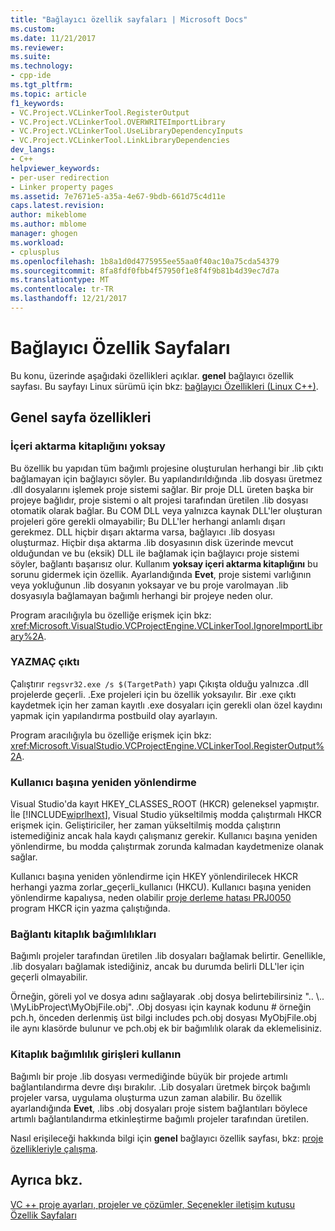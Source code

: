 ```yaml
---
title: "Bağlayıcı özellik sayfaları | Microsoft Docs"
ms.custom: 
ms.date: 11/21/2017
ms.reviewer: 
ms.suite: 
ms.technology:
- cpp-ide
ms.tgt_pltfrm: 
ms.topic: article
f1_keywords:
- VC.Project.VCLinkerTool.RegisterOutput
- VC.Project.VCLinkerTool.OVERWRITEImportLibrary
- VC.Project.VCLinkerTool.UseLibraryDependencyInputs
- VC.Project.VCLinkerTool.LinkLibraryDependencies
dev_langs:
- C++
helpviewer_keywords:
- per-user redirection
- Linker property pages
ms.assetid: 7e7671e5-a35a-4e67-9bdb-661d75c4d11e
caps.latest.revision: 
author: mikeblome
ms.author: mblome
manager: ghogen
ms.workload:
- cplusplus
ms.openlocfilehash: 1b8a1d0d4775955ee55aa0f40ac10a75cda54379
ms.sourcegitcommit: 8fa8fdf0fbb4f57950f1e8f4f9b81b4d39ec7d7a
ms.translationtype: MT
ms.contentlocale: tr-TR
ms.lasthandoff: 12/21/2017
---
```

# <a name="linker-property-pages"></a>Bağlayıcı Özellik Sayfaları

Bu konu, üzerinde aşağıdaki özellikleri açıklar. **genel** bağlayıcı özellik sayfası. Bu sayfayı Linux sürümü için bkz: [bağlayıcı Özellikleri (Linux C++)](../linux/prop-pages/linker-linux.md).

## <a name="general-page-properties"></a>Genel sayfa özellikleri

### <a name="ignore-import-library"></a>İçeri aktarma kitaplığını yoksay

Bu özellik bu yapıdan tüm bağımlı projesine oluşturulan herhangi bir .lib çıktı bağlamayan için bağlayıcı söyler. Bu yapılandırıldığında .lib dosyası üretmez .dll dosyalarını işlemek proje sistemi sağlar. Bir proje DLL üreten başka bir projeye bağlıdır, proje sistemi o alt projesi tarafından üretilen .lib dosyası otomatik olarak bağlar. Bu COM DLL veya yalnızca kaynak DLL'ler oluşturan projeleri göre gerekli olmayabilir; Bu DLL'ler herhangi anlamlı dışarı gerekmez. DLL hiçbir dışarı aktarma varsa, bağlayıcı .lib dosyası oluşturmaz. Hiçbir dışa aktarma .lib dosyasının disk üzerinde mevcut olduğundan ve bu (eksik) DLL ile bağlamak için bağlayıcı proje sistemi söyler, bağlantı başarısız olur. Kullanım **yoksay içeri aktarma kitaplığını** bu sorunu gidermek için özellik. Ayarlandığında **Evet**, proje sistemi varlığının veya yokluğunun .lib dosyanın yoksayar ve bu proje varolmayan .lib dosyasıyla bağlamayan bağımlı herhangi bir projeye neden olur.

Program aracılığıyla bu özelliğe erişmek için bkz: <xref:Microsoft.VisualStudio.VCProjectEngine.VCLinkerTool.IgnoreImportLibrary%2A>.

### <a name="register-output"></a>YAZMAÇ çıktı

Çalıştırır `regsvr32.exe /s $(TargetPath)` yapı Çıkışta olduğu yalnızca .dll projelerde geçerli. .Exe projeleri için bu özellik yoksayılır. Bir .exe çıktı kaydetmek için her zaman kayıtlı .exe dosyaları için gerekli olan özel kaydını yapmak için yapılandırma postbuild olay ayarlayın.

Program aracılığıyla bu özelliğe erişmek için bkz: <xref:Microsoft.VisualStudio.VCProjectEngine.VCLinkerTool.RegisterOutput%2A>.

### <a name="per-user-redirection"></a>Kullanıcı başına yeniden yönlendirme

Visual Studio'da kayıt HKEY_CLASSES_ROOT (HKCR) geleneksel yapmıştır. İle [!INCLUDE[wiprlhext](../c-runtime-library/reference/includes/wiprlhext_md.md)], Visual Studio yükseltilmiş modda çalıştırmalı HKCR erişmek için. Geliştiriciler, her zaman yükseltilmiş modda çalıştırın istemediğiniz ancak hala kaydı çalışmanız gerekir. Kullanıcı başına yeniden yönlendirme, bu modda çalıştırmak zorunda kalmadan kaydetmenize olanak sağlar.

Kullanıcı başına yeniden yönlendirme için HKEY yönlendirilecek HKCR herhangi yazma zorlar\_geçerli\_kullanıcı (HKCU). Kullanıcı başına yeniden yönlendirme kapalıysa, neden olabilir [proje derleme hatası PRJ0050](../error-messages/tool-errors/project-build-error-prj0050.md) program HKCR için yazma çalıştığında.

### <a name="link-library-dependencies"></a>Bağlantı kitaplık bağımlılıkları

Bağımlı projeler tarafından üretilen .lib dosyaları bağlamak belirtir. Genellikle, .lib dosyaları bağlamak istediğiniz, ancak bu durumda belirli DLL'ler için geçerli olmayabilir.

Örneğin, göreli yol ve dosya adını sağlayarak .obj dosya belirtebilirsiniz ".. \\.. \MyLibProject\MyObjFile.obj". .Obj dosyası için kaynak kodunu # örneğin pch.h, önceden derlenmiş üst bilgi includes pch.obj dosyası MyObjFile.obj ile aynı klasörde bulunur ve pch.obj ek bir bağımlılık olarak da eklemelisiniz.

### <a name="use-library-dependency-inputs"></a>Kitaplık bağımlılık girişleri kullanın

Bağımlı bir proje .lib dosyası vermediğinde büyük bir projede artımlı bağlantılandırma devre dışı bırakılır. .Lib dosyaları üretmek birçok bağımlı projeler varsa, uygulama oluşturma uzun zaman alabilir. Bu özellik ayarlandığında **Evet**, .libs .obj dosyaları proje sistem bağlantıları böylece artımlı bağlantılandırma etkinleştirme bağımlı projeler tarafından üretilen.

Nasıl erişileceği hakkında bilgi için **genel** bağlayıcı özellik sayfası, bkz: [proje özellikleriyle çalışma](../ide/working-with-project-properties.md).

## <a name="see-also"></a>Ayrıca bkz.

[VC ++ proje ayarları, projeler ve çözümler, Seçenekler iletişim kutusu](/visualstudio/ide/reference/vcpp-project-settings-projects-and-solutions-options-dialog-box)  
[Özellik Sayfaları](../ide/property-pages-visual-cpp.md)  